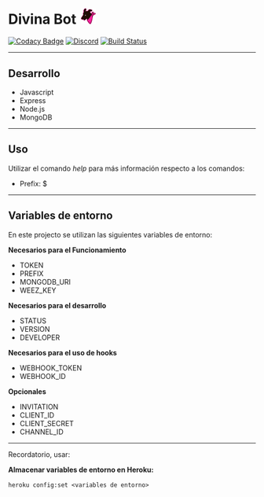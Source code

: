 # <h1>Divina Bot<span style="margin-left:10px"><img style="display:inline-block;" width="30px" src="./Images/DivinaBot.png"></span></h1> 

[![Codacy Badge](https://api.codacy.com/project/badge/Grade/3eefcb69e119414497779076df569b1e)](https://www.codacy.com/manual/JajoScript/DivinaDog?utm_source=github.com&amp;utm_medium=referral&amp;utm_content=JajoScript/DivinaDog&amp;utm_campaign=Badge_Grade)
[![Discord](https://discordapp.com/api/guilds/521334707686998026/widget.png)](https://divinadog.com/discord)
[![Build Status](https://travis-ci.org/joemccann/dillinger.svg?branch=master)](https://travis-ci.org/joemccann/dillinger)

***
## Desarrollo

*   Javascript
*   Express
*   Node.js
*   MongoDB

***
## Uso

Utilizar el comando *help* para más información respecto a los comandos:

*   Prefix: $

***
## Variables de entorno
En este projecto se utilizan las siguientes variables de entorno:  

**Necesarios para el Funcionamiento**

*   TOKEN
*   PREFIX
*   MONGODB_URI
*   WEEZ_KEY

**Necesarios para el desarrollo**

*   STATUS
*   VERSION
*   DEVELOPER

**Necesarios para el uso de hooks**

*   WEBHOOK_TOKEN
*   WEBHOOK_ID

**Opcionales**

*   INVITATION
*   CLIENT_ID
*   CLIENT_SECRET
*   CHANNEL_ID

***
Recordatorio, usar:

**Almacenar variables de entorno en Heroku:**

    heroku config:set <variables de entorno>


